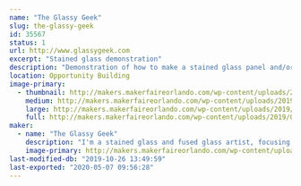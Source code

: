 ```yaml
---
name: "The Glassy Geek"
slug: the-glassy-geek
id: 35567
status: 1
url: http://www.glassygeek.com
excerpt: "Stained glass demonstration"
description: "Demonstration of how to make a stained glass panel and/or sun catchers in the copper foil method, including cutting, grinding, foiling and soldering the glass."
location: Opportunity Building
image-primary:
  - thumbnail: http://makers.makerfaireorlando.com/wp-content/uploads/2019/08/HarleyQuinnPanel-Finished-150x150.jpg
    medium: http://makers.makerfaireorlando.com/wp-content/uploads/2019/08/HarleyQuinnPanel-Finished-288x300.jpg
    large: http://makers.makerfaireorlando.com/wp-content/uploads/2019/08/HarleyQuinnPanel-Finished.jpg
    full: http://makers.makerfaireorlando.com/wp-content/uploads/2019/08/HarleyQuinnPanel-Finished.jpg
maker:
  - name: "The Glassy Geek"
    description: "I'm a stained glass and fused glass artist, focusing primarily on geek culture.  My work can be found online or at sci-fi and comic cons in the southeast.  I work in both copper foil and lead came methods of stained glass construction, and often incorporate fused glass elements or painted elements fired in the kiln."
    image-primary: http://makers.makerfaireorlando.com/wp-content/uploads/2019/08/GlassyGeekSquareLogo.jpg
last-modified-db: "2019-10-26 13:49:59"
last-exported: "2020-05-07 09:56:28"
---
```

